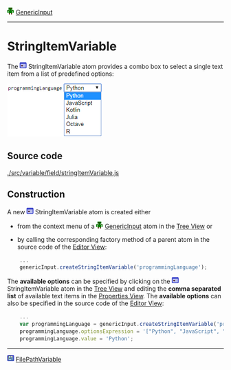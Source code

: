 ![](../../../../icons/genericInput.png) [GenericInput](../../model/genericInput/genericInput.md)

----

# StringItemVariable

The ![](../../../../icons/stringItemVariable.png) StringItemVariable atom provides a combo box to select a single text item from a list of predefined options: 

![](../../../images/string_item_variable.png)

## Source code

[./src/variable/field/stringItemVariable.js](../../../../src/variable/field/stringItemVariable.js)

## Construction

A new ![](../../../../icons/stringItemVariable.png) StringItemVariable atom is created either 

* from the context menu of a ![](../../../../icons/genericInput.png) [GenericInput](../../model/genericInput/genericInput.md) atom in the [Tree View](../../../views/treeView.md) or 

* by calling the corresponding factory method of a parent atom in the source code of the [Editor View](../../../views/editorView.md):	

```javascript
    ...
    genericInput.createStringItemVariable('programmingLanguage');
```

The **available options** can be specified by clicking on the ![](../../../../icons/stringItemVariable.png) StringItemVariable atom in the [Tree View](../../../views/treeView.md) and editing the **comma separated list** of available text items in the [Properties View](../../../views/propertiesView.md).
The **available options** can also be specified in the source code of the [Editor View](../../../views/editorView.md):

```javascript
    ...
    var programmingLanguage = genericInput.createStringItemVariable('programmingLanguage');
    programmingLanguage.optionsExpression = '["Python", "JavaScript", "Kotlin", "Julia", "Octave", "R"]';
    programmingLanguage.value = 'Python';
```

----
![FilePathVariable](../../../../icons/filePathVariable.png) [FilePathVariable](./filePathVariable.md)
